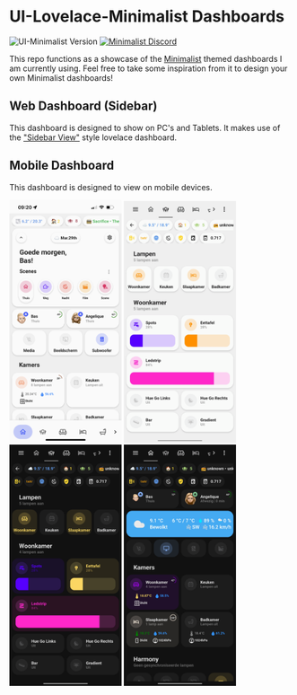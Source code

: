 # UI-Lovelace-Minimalist Dashboards

![UI-Minimalist Version](https://img.shields.io/github/v/release/UI-Lovelace-Minimalist/UI)
[![Minimalist Discord](https://badgen.net/discord/online-members/TPXg9b7GfR)](https://discord.gg/TPXg9b7GfR)

This repo functions as a showcase of the [Minimalist](https://github.com/UI-Lovelace-Minimalist/UI) themed dashboards I am currently using. Feel free to take some inspiration from it to design your own Minimalist dashboards!

## Web Dashboard (Sidebar)

This dashboard is designed to show on PC's and Tablets. It makes use of the ["Sidebar View"](https://www.home-assistant.io/lovelace/sidebar/) style lovelace dashboard.

## Mobile Dashboard

This dashboard is designed to view on mobile devices.

<img src="https://raw.githubusercontent.com/basbruss/Minimalist-Dashboards/main/git_assets/mobile/light_main.png" width="200"> <img src="https://raw.githubusercontent.com/basbruss/Minimalist-Dashboards/main/git_assets/mobile/light_lights.png" width="200"> <img src="https://raw.githubusercontent.com/basbruss/Minimalist-Dashboards/main/git_assets/mobile/dark_main.png" width="200"> <img src="https://raw.githubusercontent.com/basbruss/Minimalist-Dashboards/main/git_assets/mobile/dark_lights.png" width="200">
